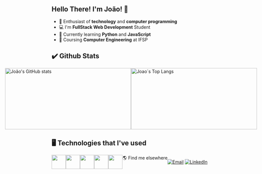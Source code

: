 ## Hello There! I'm João! 👋


- 🚀 Enthusiast of **technology** and **computer programming**
- 💻 I'm **FullStack Web Development** Student
- 📖 Currently learning **Python** and **JavaScript**
- 📗 Coursing **Computer Engineering** at IFSP

## ✔️ Github Stats
<a href="https://github.com/joaopedropsilva" style="display: flex; justify-content: center;">
  <img src="https://github-readme-stats.vercel.app/api?username=joaopedropsilva&show_icons=true&theme=chartreuse-dark" alt="João's GitHub stats" width="400px" height="195px">
  <img src="https://github-readme-stats.vercel.app/api/top-langs/?username=joaopedropsilva&layout=compact&theme=chartreuse-dark" alt="Joao´s Top Langs" width="400px" height="195px"> 
</a>

## 🖥️ Technologies that I've used
<div style="display: flex; justify-content: flex-start;">
  <img src="https://cdn.jsdelivr.net/gh/devicons/devicon/icons/python/python-original.svg" width="45px" height="45px"/>
  <img src="https://cdn.jsdelivr.net/gh/devicons/devicon/icons/javascript/javascript-original.svg" width="45px" height="45px"/>
  <img src="https://cdn.jsdelivr.net/gh/devicons/devicon/icons/html5/html5-original.svg" width="45px" height="45px"/>
  <img src="https://cdn.jsdelivr.net/gh/devicons/devicon/icons/css3/css3-original.svg" width="45px" height="45px"/>
  <img src="https://cdn.jsdelivr.net/gh/devicons/devicon/icons/c/c-original.svg" width="45px" height="45px/>
</div>
 
---

## 🌎 Find me elsewhere
[![Email](https://img.shields.io/badge/Gmail-D14836?style=for-the-badge&logo=gmail&logoColor=white)](mailto:contato.joaopsilva@gmail.com)
[![LinkedIn](https://img.shields.io/badge/LinkedIn-0077B5?style=for-the-badge&logo=linkedin&logoColor=white)](https://www.linkedin.com/in/joaopedropsilva/)



<!--
**joaopedropsilva/joaopedropsilva** is a ✨ _special_ ✨ repository because its `README.md` (this file) appears on your GitHub profile.

Here are some ideas to get you started:

- 🔭 I’m currently working on ...
- 🌱 I’m currently learning ...
- 👯 I’m looking to collaborate on ...
- 🤔 I’m looking for help with ...
- 💬 Ask me about ...
- 📫 How to reach me: ...
- 😄 Pronouns: ...
- ⚡ Fun fact: ...
-->

